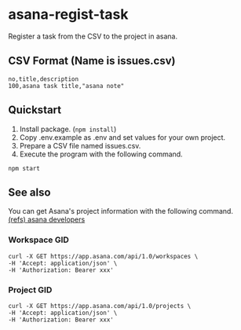 # asana-regist-task
Register a task from the CSV to the project in asana.

## CSV Format (Name is issues.csv)
```
no,title,description
100,asana task title,"asana note"
```

## Quickstart
1. Install package. (`npm install`)
2. Copy .env.example as .env and set values for your own project. 
3. Prepare a CSV file named issues.csv.
4. Execute the program with the following command.
```
npm start
```

## See also
You can get Asana's project information with the following command.  
[(refs) asana developers](https://developers.asana.com/docs)
### Workspace GID
```
curl -X GET https://app.asana.com/api/1.0/workspaces \
-H 'Accept: application/json' \
-H 'Authorization: Bearer xxx'
```
### Project GID
```
curl -X GET https://app.asana.com/api/1.0/projects \
-H 'Accept: application/json' \
-H 'Authorization: Bearer xxx'
```
